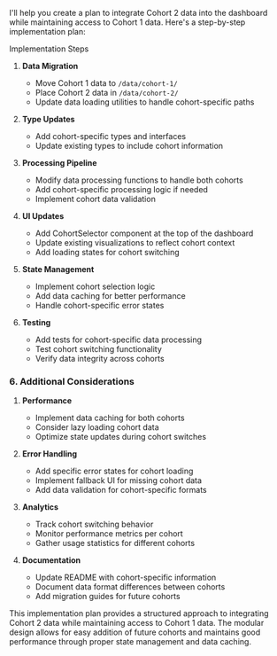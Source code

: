 I'll help you create a plan to integrate Cohort 2 data into the dashboard while maintaining access to Cohort 1 data. Here's a step-by-step implementation plan:

Implementation Steps

1. **Data Migration**

   - Move Cohort 1 data to `/data/cohort-1/`
   - Place Cohort 2 data in `/data/cohort-2/`
   - Update data loading utilities to handle cohort-specific paths

2. **Type Updates**

   - Add cohort-specific types and interfaces
   - Update existing types to include cohort information

3. **Processing Pipeline**

   - Modify data processing functions to handle both cohorts
   - Add cohort-specific processing logic if needed
   - Implement cohort data validation

4. **UI Updates**

   - Add CohortSelector component at the top of the dashboard
   - Update existing visualizations to reflect cohort context
   - Add loading states for cohort switching

5. **State Management**

   - Implement cohort selection logic
   - Add data caching for better performance
   - Handle cohort-specific error states

6. **Testing**
   - Add tests for cohort-specific data processing
   - Test cohort switching functionality
   - Verify data integrity across cohorts

### 6. Additional Considerations

1. **Performance**

   - Implement data caching for both cohorts
   - Consider lazy loading cohort data
   - Optimize state updates during cohort switches

2. **Error Handling**

   - Add specific error states for cohort loading
   - Implement fallback UI for missing cohort data
   - Add data validation for cohort-specific formats

3. **Analytics**

   - Track cohort switching behavior
   - Monitor performance metrics per cohort
   - Gather usage statistics for different cohorts

4. **Documentation**
   - Update README with cohort-specific information
   - Document data format differences between cohorts
   - Add migration guides for future cohorts

This implementation plan provides a structured approach to integrating Cohort 2 data while maintaining access to Cohort 1 data. The modular design allows for easy addition of future cohorts and maintains good performance through proper state management and data caching.
